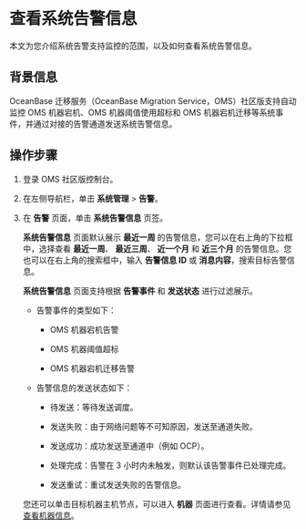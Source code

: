 # 查看系统告警信息

本文为您介绍系统告警支持监控的范围，以及如何查看系统告警信息。

## 背景信息

OceanBase 迁移服务（OceanBase Migration Service，OMS）社区版支持自动监控 OMS 机器宕机、OMS 机器阈值使用超标和 OMS 机器宕机迁移等系统事件，并通过对接的告警通道发送系统告警信息。

## 操作步骤

1. 登录 OMS 社区版控制台。

2. 在左侧导航栏，单击 **系统管理** \> **告警**。

3. 在 **告警** 页面，单击 **系统告警信息** 页签。

   **系统告警信息** 页面默认展示 **最近一周** 的告警信息，您可以在右上角的下拉框中，选择查看 **最近一周**、 **最近三周**、 **近一个月** 和 **近三个月** 的告警信息。您也可以在右上角的搜索框中，输入 **告警信息 ID** 或 **消息内容**，搜索目标告警信息。

   **系统告警信息** 页面支持根据 **告警事件** 和 **发送状态** 进行过滤展示。

   * 告警事件的类型如下：

     * OMS 机器宕机告警

     * OMS 机器阈值超标
  
     * OMS 机器宕机迁移告警
   
   * 告警信息的发送状态如下：

     * 待发送：等待发送调度。
     
     * 发送失败：由于网络问题等不可知原因，发送至通道失败。
     
     * 发送成功：成功发送至通道中（例如 OCP）。
     
     * 处理完成：告警在 3 小时内未触发，则默认该告警事件已处理完成。
     
     * 发送重试：重试发送失败的告警信息。

   您还可以单击目标机器主机节点，可以进入 **机器** 页面进行查看。详情请参见 [查看机器信息](../../7.o-m-and-monitoring/2.server/1.view-server-information.md)。